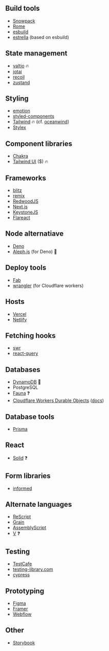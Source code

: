 ## Build tools

* [Snowpack](https://www.snowpack.dev/)
* [Rome](https://github.com/rome/tools)
* [esbuild](https://github.com/evanw/esbuild/)
* [estrella](https://github.com/rsms/estrella) (based on esbuild)

## State management

* [valtio](https://github.com/pmndrs/valtio) :fire:
* [jotai](https://github.com/pmndrs/jotai)
* [recoil](https://github.com/facebookexperimental/Recoil)
* [zustand](https://github.com/pmndrs/zustand)

## Styling

* [emotion](https://emotion.sh/)
* [styled-components](https://styled-components.com/)
* [Tailwind](https://tailwindcss.com/) :fire: (cf. [oceanwind](https://github.com/lukejacksonn/oceanwind))
* [Stylex](https://www.youtube.com/watch?v=ur-sGzUWId4)

## Component libraries

* [Chakra](https://chakra-ui.com/)
* [Tailwind UI](https://tailwindui.com/components) ($) :fire:

## Frameworks

* [blitz](https://github.com/blitz-js/blitz)
* [remix](https://remix.run/)
* [RedwoodJS](https://redwoodjs.com/)
* [Next.js](https://nextjs.org/)
* [KeystoneJS](https://www.keystonejs.com/)
* [Flareact](https://flareact.com/)

## Node alternatiave

* [Deno](https://deno.land/)
* [Aleph.js](https://alephjs.org/) (for Deno) :thinking:

## Deploy tools

* [Fab](https://fab.dev/)
* [wrangler](https://github.com/cloudflare/wrangler) (for Cloudflare workers)

## Hosts

* [Vercel](https://vercel.com/)
* [Netlify](https://www.netlify.com/)

## Fetching hooks

* [swr](https://github.com/vercel/swr)
* [react-query](https://github.com/tannerlinsley/react-query)

## Databases

* [DynamoDB](https://docs.aws.amazon.com/dynamodb/index.html) :pushpin:
* PostgreSQL
* [Fauna](https://fauna.com/) :question:
* [Cloudflare Workers Durable Objects](https://blog.cloudflare.com/introducing-workers-durable-objects/) ([docs](https://developers.cloudflare.com/workers/learning/using-durable-objects))

## Database tools

* [Prisma](https://www.prisma.io/)

## React

* [Solid](https://github.com/ryansolid/solid) :question:

## Form libraries

* [informed](https://github.com/joepuzzo/informed)

## Alternate languages

* [ReScript](https://rescript-lang.org/)
* [Grain](https://grain-lang.org/)
* [AssemblyScript](https://github.com/AssemblyScript/assemblyscript)
* [V](https://vlang.io/) :question:

## Testing

* [TestCafe](https://devexpress.github.io/testcafe/)
* [testing-library.com](https://testing-library.com/)
* [cypress](https://www.cypress.io/)

## Prototyping

* [Figma](https://www.figma.com/)
* [Framer](https://www.framer.com/)
* [Webflow](https://webflow.com/)

## Other

* [Storybook](https://storybook.js.org/)
